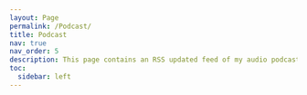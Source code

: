 ```yaml
---
layout: Page
permalink: /Podcast/
title: Podcast
nav: true
nav_order: 5
description: This page contains an RSS updated feed of my audio podcasts
toc:
  sidebar: left
---
```

